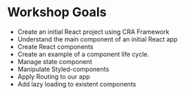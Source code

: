 # Workshop Goals

- Create an initial React project using CRA Framework
- Understand the main component of an initial React app
- Create React components
- Create an example of a component life cycle.
- Manage state component
- Manipulate Styled-components
- Apply Routing to our app
- Add lazy loading to existent components

